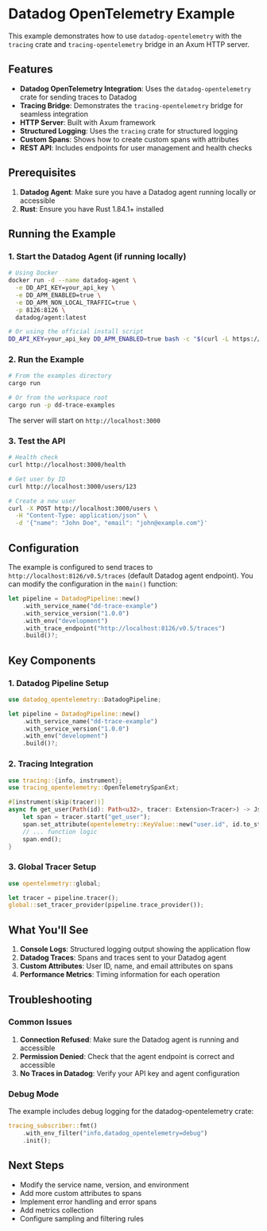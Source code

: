 # Datadog OpenTelemetry Example

This example demonstrates how to use `datadog-opentelemetry` with the `tracing` crate and `tracing-opentelemetry` bridge in an Axum HTTP server.

## Features

- **Datadog OpenTelemetry Integration**: Uses the `datadog-opentelemetry` crate for sending traces to Datadog
- **Tracing Bridge**: Demonstrates the `tracing-opentelemetry` bridge for seamless integration
- **HTTP Server**: Built with Axum framework
- **Structured Logging**: Uses the `tracing` crate for structured logging
- **Custom Spans**: Shows how to create custom spans with attributes
- **REST API**: Includes endpoints for user management and health checks

## Prerequisites

1. **Datadog Agent**: Make sure you have a Datadog agent running locally or accessible
2. **Rust**: Ensure you have Rust 1.84.1+ installed

## Running the Example

### 1. Start the Datadog Agent (if running locally)

```bash
# Using Docker
docker run -d --name datadog-agent \
  -e DD_API_KEY=your_api_key \
  -e DD_APM_ENABLED=true \
  -e DD_APM_NON_LOCAL_TRAFFIC=true \
  -p 8126:8126 \
  datadog/agent:latest

# Or using the official install script
DD_API_KEY=your_api_key DD_APM_ENABLED=true bash -c "$(curl -L https://s1.datadoghq.com/install_script_agent7.sh)"
```

### 2. Run the Example

```bash
# From the examples directory
cargo run

# Or from the workspace root
cargo run -p dd-trace-examples
```

The server will start on `http://localhost:3000`

### 3. Test the API

```bash
# Health check
curl http://localhost:3000/health

# Get user by ID
curl http://localhost:3000/users/123

# Create a new user
curl -X POST http://localhost:3000/users \
  -H "Content-Type: application/json" \
  -d '{"name": "John Doe", "email": "john@example.com"}'
```

## Configuration

The example is configured to send traces to `http://localhost:8126/v0.5/traces` (default Datadog agent endpoint). You can modify the configuration in the `main()` function:

```rust
let pipeline = DatadogPipeline::new()
    .with_service_name("dd-trace-example")
    .with_service_version("1.0.0")
    .with_env("development")
    .with_trace_endpoint("http://localhost:8126/v0.5/traces")
    .build()?;
```

## Key Components

### 1. Datadog Pipeline Setup

```rust
use datadog_opentelemetry::DatadogPipeline;

let pipeline = DatadogPipeline::new()
    .with_service_name("dd-trace-example")
    .with_service_version("1.0.0")
    .with_env("development")
    .build()?;
```

### 2. Tracing Integration

```rust
use tracing::{info, instrument};
use tracing_opentelemetry::OpenTelemetrySpanExt;

#[instrument(skip(tracer))]
async fn get_user(Path(id): Path<u32>, tracer: Extension<Tracer>) -> Json<ApiResponse<User>> {
    let span = tracer.start("get_user");
    span.set_attribute(opentelemetry::KeyValue::new("user.id", id.to_string()));
    // ... function logic
    span.end();
}
```

### 3. Global Tracer Setup

```rust
use opentelemetry::global;

let tracer = pipeline.tracer();
global::set_tracer_provider(pipeline.trace_provider());
```

## What You'll See

1. **Console Logs**: Structured logging output showing the application flow
2. **Datadog Traces**: Spans and traces sent to your Datadog agent
3. **Custom Attributes**: User ID, name, and email attributes on spans
4. **Performance Metrics**: Timing information for each operation

## Troubleshooting

### Common Issues

1. **Connection Refused**: Make sure the Datadog agent is running and accessible
2. **Permission Denied**: Check that the agent endpoint is correct and accessible
3. **No Traces in Datadog**: Verify your API key and agent configuration

### Debug Mode

The example includes debug logging for the datadog-opentelemetry crate:

```rust
tracing_subscriber::fmt()
    .with_env_filter("info,datadog_opentelemetry=debug")
    .init();
```

## Next Steps

- Modify the service name, version, and environment
- Add more custom attributes to spans
- Implement error handling and error spans
- Add metrics collection
- Configure sampling and filtering rules

